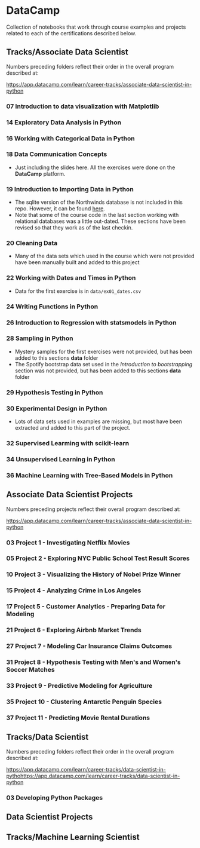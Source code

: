 # DataCamp

Collection of notebooks that work through course examples and projects related to each of the certifications described below.

## Tracks/Associate Data Scientist

Numbers preceding folders reflect their order in the overall program described at:

https://app.datacamp.com/learn/career-tracks/associate-data-scientist-in-python

### 07 Introduction to data visualization with Matplotlib

### 14 Exploratory Data Analysis in Python

### 16 Working with Categorical Data in Python

### 18 Data Communication Concepts

+ Just including the slides here. All the exercises were done on the **DataCamp** platform.

### 19 Introduction to Importing Data in Python

+ The sqlite version of the Northwinds database is not included in this repo. However, it can be found [here](https://github.com/jpwhite3/northwind-SQLite3).
+ Note that some of the course code in the last section working with relational databases was a little out-dated. These sections have been revised so that they work as of the last checkin.

### 20 Cleaning Data

+ Many of the data sets which used in the course which were not provided have been manually built and added to this project

### 22 Working with Dates and Times in Python

+ Data for the first exercise is in `data/ex01_dates.csv`

### 24 Writing Functions in Python

### 26 Introduction to Regression with statsmodels in Python

### 28 Sampling in Python

+ Mystery samples for the first exercises were not provided, but has been added to this sections **data** folder
+ The Spotify bootstrap data set used in the *Introduction to bootstrapping* section was not provided, but has been added to this sections **data** folder

### 29 Hypothesis Testing in Python

### 30 Experimental Design in Python

+ Lots of data sets used in examples are missing, but most have been extracted and added to this part of the project.

### 32 Supervised Learming with scikit-learn

### 34 Unsupervised Learning in Python

### 36 Machine Learning with Tree-Based Models in Python

## Associate Data Scientist Projects

Numbers preceding projects reflect their overall program described at:

https://app.datacamp.com/learn/career-tracks/associate-data-scientist-in-python

### 03 Project 1 - Investigating Netflix Movies

### 05 Project 2 - Exploring NYC Public School Test Result Scores

### 10 Project 3 - Visualizing the History of Nobel Prize Winner

### 15 Project 4 - Analyzing Crime in Los Angeles

### 17 Project 5 - Customer Analytics - Preparing Data for Modeling

### 21 Project 6 - Exploring Airbnb Market Trends

### 27 Project 7 - Modeling Car Insurance Claims Outcomes

### 31 Project 8 - Hypothesis Testing with Men's and Women's Soccer Matches

### 33 Project 9 - Predictive Modeling for Agriculture

### 35 Project 10 - Clustering Antarctic Penguin Species

### 37 Project 11 - Predicting Movie Rental Durations


## Tracks/Data Scientist

Numbers preceding folders reflect their order in the overall program described at:

https://app.datacamp.com/learn/career-tracks/data-scientist-in-pythohttps://app.datacamp.com/learn/career-tracks/data-scientist-in-python

### 03 Developing Python Packages

## Data Scientist Projects



## Tracks/Machine Learning Scientist




